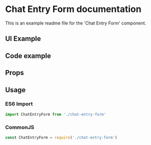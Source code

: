 # Chat Entry Form documentation

This is an example readme file for the 'Chat Entry Form' component.

## UI Example

<!-- STORY -->

## Code example

<!-- SOURCE -->

## Props

<!-- PROPS -->

## Usage

### ES6 Import
```js
import ChatEntryForm from './chat-entry-form'
```

### CommonJS

```js
const ChatEntryForm = require('./chat-entry-form')

